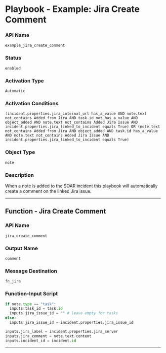 <!--
    DO NOT MANUALLY EDIT THIS FILE
    THIS FILE IS AUTOMATICALLY GENERATED WITH resilient-sdk codegen
    Generated with resilient-sdk v50.0.151
-->

# Playbook - Example: Jira Create Comment

### API Name
`example_jira_create_comment`

### Status
`enabled`

### Activation Type
`Automatic`

### Activation Conditions
`(incident.properties.jira_internal_url has_a_value AND note.text not_contains Added from Jira AND task.id not_has_a_value AND object_added AND note.text not_contains Added Jira Issue AND incident.properties.jira_linked_to_incident equals True) OR (note.text not_contains Added from Jira AND object_added AND task.id has_a_value AND note.text not_contains Added Jira Issue AND incident.properties.jira_linked_to_incident equals True)`

### Object Type
`note`

### Description
When a note is added to the SOAR incident this playbook will automatically create a comment on the linked Jira issue.


---
## Function - Jira Create Comment

### API Name
`jira_create_comment`

### Output Name
`comment`

### Message Destination
`fn_jira`

### Function-Input Script
```python
if note.type == "task":
  inputs.task_id = task.id
  inputs.jira_issue_id = "" # leave empty for tasks
else:
  inputs.jira_issue_id = incident.properties.jira_issue_id

inputs.jira_label = incident.properties.jira_server
inputs.jira_comment = note.text.content
inputs.incident_id = incident.id
```

---



